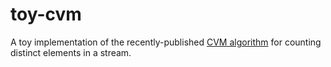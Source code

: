 # toy-cvm

A toy implementation of the recently-published [CVM algorithm](https://arxiv.org/abs/2301.10191) for counting distinct elements in a stream.
